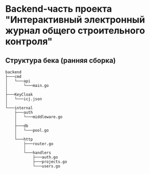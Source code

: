 # Backend-часть проекта "Интерактивный электронный журнал общего строительного контроля"

## Структура бека (ранняя сборка)
```
backend
├───cmd
│   └───api
│       └───main.go
│
├───KeyCloak
│   └───icj.json
│
└───internal
    ├───auth
    │   └───middleware.go
    │
    ├───db
    │   └───pool.go
    │
    └───http
        ├───router.go
        │
        └───handlers
            ├───auth.go
            ├───projects.go
            └───users.go

```